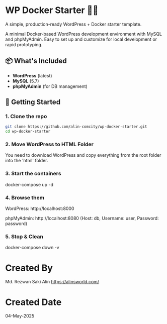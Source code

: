 # WP Docker Starter 🐳📝

A simple, production-ready WordPress + Docker starter template.

A minimal Docker-based WordPress development environment with MySQL and phpMyAdmin. Easy to set up and customize for local development or rapid prototyping.

## 📦 What's Included

- **WordPress** (latest)
- **MySQL** (5.7)
- **phpMyAdmin** (for DB management)

## 🚀 Getting Started

### 1. Clone the repo

```bash
git clone https://github.com/alin-comcity/wp-docker-starter.git
cd wp-docker-starter
```

### 2. Move WordPress to HTML Folder

You need to download WordPress and copy everything from the root folder into the 'html' folder.

### 3. Start the containers

docker-compose up -d

### 4. Browse them

WordPress: http://localhost:8000

phpMyAdmin: http://localhost:8080
(Host: db, Username: user, Password: password)

### 5. Stop & Clean

docker-compose down -v

# Created By

Md. Rezwan Saki Alin
https://alinsworld.com/

# Created Date

04-May-2025

